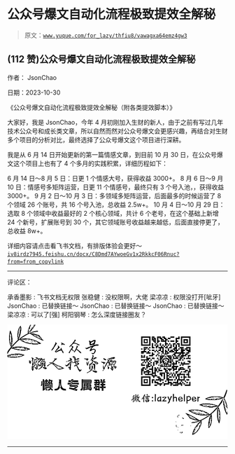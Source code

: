 # 公众号爆文自动化流程极致提效全解秘

> 原文：[`www.yuque.com/for_lazy/thfiu8/vawagxa64emz4gw3`](https://www.yuque.com/for_lazy/thfiu8/vawagxa64emz4gw3)

## (112 赞)公众号爆文自动化流程极致提效全解秘

作者： JsonChao

日期：2023-10-30

《公众号爆文自动化流程极致提效全解秘（附各类提效脚本）》

大家好，我是 JsonChao，今年 4 月初刚加入生财的新人，由于之前有写过几年技术公众号和成长类文章，所以自然而然对公众号爆文会更感兴趣，再结合对生财多个项目的分析对比，最终选择了公众号爆文这个项目进行深耕。

我是从 6 月 14 日开始更新的第一篇情感文章，到目前 10 月 30 日，在公众号爆文这个项目上也有了 4 个多月的实践积累，详细历程如下：

6 月 14 日～8 月 5 日：日更 1 个情感大号，获得收益 3000+。
8 月 6 日～9 月 10 日：情感号多矩阵运营，日更 11 个情感号，最终只有 3 个号入池，，获得收益 3000+。
9 月 2 日～10 月 3 日：多领域多矩阵运营，后面最多的时候运营了 8 个领域 26 个账号，共 16 个号入池，总收益 2.5w+。
10 月 4 日～10 月 29 日：选取 8 个领域中收益最好的 2 个核心领域，共计 6 个老号，在这个基础上新增 24 个新号，扩展账号到 30 个，其它领域账号收益越来越低，后面直接停更了，总收益 8w+。

详细内容请点击看飞书文档，有排版体验会更好～
[`iv8irdz7945.feishu.cn/docx/C8Dmd7AYwoeGv1x2RkkcF06Rnuc?from=from_copylink`](https://iv8irdz7945.feishu.cn/docx/C8Dmd7AYwoeGv1x2RkkcF06Rnuc?from=from_copylink)

* * *

评论区：

承香墨影 : 飞书文档无权限
张稳健 : 没权限啊，大佬
梁凉凉 : 权限没打开[呲牙]
JsonChao : 已替换链接～
JsonChao : 已替换链接～
JsonChao : 已替换链接～
梁凉凉 : 可以了[强]
柯阳钢琴 : 怎么深度链接圈友？

![](img/1c37d505930596d12a88ab23e11aa07a.png)

* * *